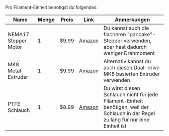 Pro Filament-Einheit benötigst du folgendes:

| Name | Menge | Preis | Link | Anmerkungen |
| - | - | - | - | - |
| NEMA17 Stepper Motor | 1 | $9.99 | [Amazon](https://a.co/d/06Lsa1qI) | Du kannst auch die flacheren "pancake"-Stepper verwenden, aber hast dadurch weniger Drehmoment |
| MK8 Metal Extruder | 1 | $9.99 | [Amazon](https://a.co/d/0gJ1ghKj) | Alternativ kannst du auch [diesen](https://a.co/d/dbw7Wor) Dual-drive MK8 basierten Extruder verwenden |
| PTFE Schlauch | 1 | $8.99 | [Amazon](https://a.co/d/7FAhmS5) | Du wirst diesen Schlauch nicht für jede Filament-Einheit benötigen, weil der Schlauch in der Regel zu lang für nur eine Einheit ist |